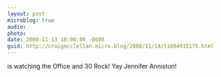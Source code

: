 ```yaml
---
layout: post
microblog: true
audio: 
photo: 
date: 2008-11-13 18:00:00 -0600
guid: http://craigmcclellan.micro.blog/2008/11/14/t1004915175.html
---
```

is watching the Office and 30 Rock! Yay Jennifer Anniston!
